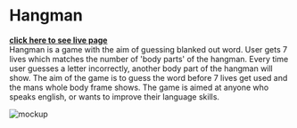 # Hangman
[**click here to see live page**](https://word-hangman.herokuapp.com)
<br>
Hangman is a game with the aim of guessing blanked out word. User gets 7 lives which matches the number of 'body parts' of the hangman. Every time user guesses a letter incorrectly, another body part of the hangman will show. The aim of the game is to guess the word before 7 lives get used and the mans whole body frame shows. The game is aimed at anyone who speaks english, or wants to improve their language skills.

![mockup](assets/docs/mockup_techsini_screenshot.png)
